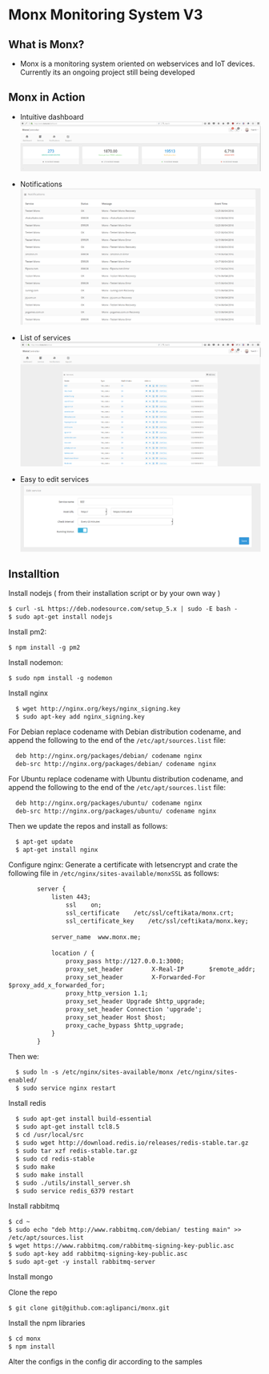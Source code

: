 # Monx Monitoring System V3

## What is Monx?
- Monx is a monitoring system oriented on webservices and IoT devices. Currently its an ongoing project still being developed

## Monx in Action
- Intuitive dashboard 
![alt tag](screenshots/monx_dashboard.png)

- Notifications 
![alt tag](screenshots/monx_notifics.png)

- List of services
![alt tag](screenshots/monx_services.png)

- Easy to edit services
![alt tag](screenshots/monx_edit_serv.png)

## Installtion 

Install nodejs ( from their installation script or by your own way )

    $ curl -sL https://deb.nodesource.com/setup_5.x | sudo -E bash -
    $ sudo apt-get install nodejs

Install pm2:

    $ npm install -g pm2

Install nodemon:

    $ sudo npm install -g nodemon

Install nginx

      $ wget http://nginx.org/keys/nginx_signing.key
      $ sudo apt-key add nginx_signing.key

  For Debian replace codename with Debian distribution codename, and append the following to the end of the `/etc/apt/sources.list` file:

      deb http://nginx.org/packages/debian/ codename nginx
      deb-src http://nginx.org/packages/debian/ codename nginx

  For Ubuntu replace codename with Ubuntu distribution codename, and append the following to the end of the `/etc/apt/sources.list` file:

      deb http://nginx.org/packages/ubuntu/ codename nginx
      deb-src http://nginx.org/packages/ubuntu/ codename nginx
  Then we update the repos and install as follows:

      $ apt-get update
      $ apt-get install nginx

Configure nginx:
      Generate a certificate with letsencrypt and crate the following file in `/etc/nginx/sites-available/monxSSL` 
      as follows:


            server {
                listen 443;
                    ssl    on;
                    ssl_certificate    /etc/ssl/ceftikata/monx.crt;
                    ssl_certificate_key    /etc/ssl/ceftikata/monx.key;

                server_name  www.monx.me;

                location / {
                    proxy_pass http://127.0.0.1:3000;
                    proxy_set_header        X-Real-IP       $remote_addr;
                    proxy_set_header        X-Forwarded-For $proxy_add_x_forwarded_for;
                    proxy_http_version 1.1;
                    proxy_set_header Upgrade $http_upgrade;
                    proxy_set_header Connection 'upgrade';
                    proxy_set_header Host $host;
                    proxy_cache_bypass $http_upgrade;
                }
            }

Then we:

      $ sudo ln -s /etc/nginx/sites-available/monx /etc/nginx/sites-enabled/
      $ sudo service nginx restart

Install redis

      $ sudo apt-get install build-essential
      $ sudo apt-get install tcl8.5
      $ cd /usr/local/src
      $ sudo wget http://download.redis.io/releases/redis-stable.tar.gz
      $ sudo tar xzf redis-stable.tar.gz
      $ sudo cd redis-stable
      $ sudo make
      $ sudo make install
      $ sudo ./utils/install_server.sh
      $ sudo service redis_6379 restart

Install rabbitmq

    $ cd ~
    $ sudo echo "deb http://www.rabbitmq.com/debian/ testing main" >> /etc/apt/sources.list
    $ wget https://www.rabbitmq.com/rabbitmq-signing-key-public.asc
    $ sudo apt-key add rabbitmq-signing-key-public.asc
    $ sudo apt-get -y install rabbitmq-server

Install mongo 

Clone the repo 

    $ git clone git@github.com:aglipanci/monx.git

Install the npm libraries

    $ cd monx
    $ npm install


Alter the configs in the config dir according to the samples
